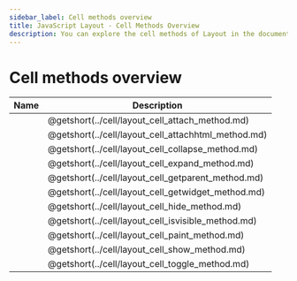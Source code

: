 ```yaml
---
sidebar_label: Cell methods overview
title: JavaScript Layout - Cell Methods Overview 
description: You can explore the cell methods of Layout in the documentation of the DHTMLX JavaScript UI library. Browse developer guides and API reference, try out code examples and live demos, and download a free 30-day evaluation version of DHTMLX Suite 7.
---
```


# Cell methods overview

| Name                                                 | Description                                                 |
| ---------------------------------------------------- | ----------------------------------------------------------- |
| [](../cell/layout_cell_attach_method.md)     | @getshort(../cell/layout_cell_attach_method.md)     |
| [](../cell/layout_cell_attachhtml_method.md) | @getshort(../cell/layout_cell_attachhtml_method.md) |
| [](../cell/layout_cell_collapse_method.md)   | @getshort(../cell/layout_cell_collapse_method.md)   |
| [](../cell/layout_cell_expand_method.md)     | @getshort(../cell/layout_cell_expand_method.md)     |
| [](../cell/layout_cell_getparent_method.md)  | @getshort(../cell/layout_cell_getparent_method.md)  |
| [](../cell/layout_cell_getwidget_method.md)  | @getshort(../cell/layout_cell_getwidget_method.md)  |
| [](../cell/layout_cell_hide_method.md)       | @getshort(../cell/layout_cell_hide_method.md)       |
| [](../cell/layout_cell_isvisible_method.md)  | @getshort(../cell/layout_cell_isvisible_method.md)  |
| [](../cell/layout_cell_paint_method.md)      | @getshort(../cell/layout_cell_paint_method.md)      |
| [](../cell/layout_cell_show_method.md)       | @getshort(../cell/layout_cell_show_method.md)       |
| [](../cell/layout_cell_toggle_method.md)     | @getshort(../cell/layout_cell_toggle_method.md)     |
